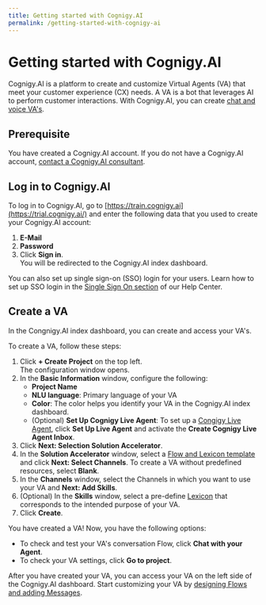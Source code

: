 ```yaml
---
title: Getting started with Cognigy.AI
permalink: /getting-started-with-cognigy-ai
---
```


# Getting started with Cognigy.AI

Cognigy.AI is a platform to create and customize  Virtual Agents (VA) that meet your customer experience (CX) needs. A VA is a bot that leverages AI to perform customer interactions. With Cognigy.AI, you can create [chat and voice VA's](https://support.cognigy.com/hc/en-us/articles/7138355918876-Universal-skills-for-Chat-and-Voice).

## Prerequisite <a name="prerequisite"></a>

You have created a Cognigy.AI account. If you do not have a Cognigy.AI account, [contact a Cognigy.AI consultant](https://www.cognigy.com/contact-us). <!-- What would be the correct process to get a Cognigy.AI account? For reference I'm using the contact us link, but I imagine the right way would be different. -->

## Log in to Cognigy.AI <a name="log-in-to-cofnigy-ai"></a>

To log in to Cognigy.AI, go to [https://train.cognigy.ai](https://trial.cognigy.ai/) and enter the following data that you used to create your Cognigy.AI account: <!-- I imagine this link is just for trials, so there's probably another URL to log in to the platform. Also, how do people log in for the first time? Do they get an invitation email? What are restriction due to access rights? These points might need to be clarified for the first log in. -->

1. **E-Mail**
2. **Password** 
3. Click **Sign in**.  
    You will be redirected to the Cognigy.AI index dashboard. <!-- I'm using index dashboard because that is the name you get at the browser tab, but the page doesn't seem identifiable -->

You can also set up single sign-on (SSO) login for your users. Learn how to set up SSO login in the [Single Sign On section](https://support.cognigy.com/hc/en-us/categories/360002716460-How-to-s-Tutorials) of our Help Center.

## Create a VA <a name="create-a-project"></a>

In the Congnigy.AI index dashboard, you can create and access your VA's.

To create a VA, follow these steps:

1. Click **+ Create Project** on the top left.  <!-- Why is this button called create project if it triggers a processe to create a VA? Are there other objects to create inside a project or can you create different VA's inside one project -->  
    The configuration window opens.
2. In the **Basic Information** window, configure the following:
    - **Project Name**
    - **NLU language**: Primary language of your VA
    - **Color**: The color helps you identify your VA in the Cognigy.AI index dashboard.
    - (Optional) **Set Up Cognigy Live Agent**: To set up a [Congigy Live Agent](https://docs.cognigy.com/live-agent/tools/odata-endpoint/), click **Set Up Live Agent** and activate the **Create Cognigy Live Agent Inbox**. <!-- Are there any repercussions in setting it up from the get-go? Are there any prerequisites or any data needed for this? -->
3. Click **Next: Selection Solution Accelerator**.
4. In the **Solution Accelerator** window, select a [Flow and Lexicon template](https://support.cognigy.com/hc/en-us/articles/4406747756946-Cognigy-AI-Solution-Accelerators) and click **Next: Select Channels**. To create a VA without predefined resources, select **Blank**.
5. In the **Channels** window, select the Channels in which you want to use your VA and **Next: Add Skills**.
6. (Optional) In the **Skills** window, select a pre-define [Lexicon](https://support.cognigy.com/hc/en-us/articles/360014776979-Match-User-Expressions-with-a-Lexicon#-1-create-a-lexicon-0-0) that corresponds to the intended purpose of your VA. <!-- Why is the name of this window if you can choose a Lexicon in it? -->
7. Click **Create**.

<!-- Why do all the buttons to proceed with configuration include "Next" and the name of the section that is repeated on the left side? Isn't this somewhat redundant? -->

You have created a VA! Now, you have the following options: <!-- Why do we give the user two options in the UI? Isn't this confusing? Is testing the VA directly after setting it up useful or is it better to keep configuring and improving it before really testing it? What is the benefit of people testing it directly after creating it? -->

- To check and test your VA's conversation Flow, click **Chat with your Agent**.
- To check your VA settings, click **Go to project**.

After you have created your VA, you can access your VA on the left side of the Cognigy.AI dashboard. Start customizing your VA by [designing Flows and adding Messages](https://support.cognigy.com/hc/en-us/articles/360014524180-Design-a-Flow-and-add-a-Message). <!-- What would be the best next step here? Setting up integrations, adding customized lexicons, maybe give various options depending on the use case? -->
